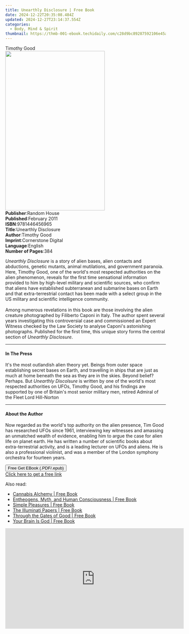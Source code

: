 ```yaml
---
title: Unearthly Disclosure | Free Book
date: 2024-12-22T20:35:08.484Z
updated: 2024-12-27T23:14:37.554Z
categories:
  - Body, Mind & Spirit
thumbnail: https://thmb-001-ebook.techidaily.com/c28d9bc89287592106e45a19705a13c393a2cd7e0e572d9aa430396f6886499b.jpg
---
```

<main id="book-container">
  <div class="flex flex-col">
    <div class="book-brief flex-1 py-6 px-4 sm:p-6 md:py-10 md:px-8">
      <!-- brief-->
      <div class="book-brief-main">Timothy Good</div>
    </div>
    <div
      class="book-meta-info flex-1 grid gap-4 col-start-1 col-end-3 row-start-1 sm:mb-6 sm:grid-cols-4 lg:gap-6 lg:col-start-2 lg:row-end-6 lg:row-span-6 lg:mb-0"
    >
      <div
        class="book-meta-info-left place-content-center mt-4 p-4 text-sm leading-6 col-start-2 col-span-2 dark:text-slate-400"
      >
        <img
          class="w-full h-500 object-cover rounded-lg sm:h-255 sm:col-span-2 lg:col-span-full"
          src="https://img-001-ebook.techidaily.com/4fec72527cbb60fd143d58fae961ff80c154ce986123010c045d97f57ff70310.jpg"
          alt=""
          width="312"
          height="500"
        />
      </div>
      <div
        class="book-meta-info-right mt-2 col-start-1 row-start-2 col-span-3 self-center"
      >
        <!-- meta data  -->
        <div class="flex flex-col px-4 md:px-8">
          <div class="flex-1">
            <strong>Publisher</strong>:<span class="px-2">Random House</span>
          </div>
          <div class="flex-1">
            <strong>Published</strong>:<span class="px-2">February 2011</span>
          </div>
          <div class="flex-1">
            <strong>ISBN</strong>:<span class="px-2">9781446456965</span>
          </div>
          <div class="flex-1">
            <strong>Title</strong>:<span class="px-2"
              >Unearthly Disclosure</span
            >
          </div>
          <div class="flex-1">
            <strong>Author</strong>:<span class="px-2">Timothy Good</span>
          </div>
          <div class="flex-1">
            <strong>Imprint</strong>:<span class="px-2"
              >Cornerstone Digital</span
            >
          </div>
          <div class="flex-1">
            <strong>Language</strong>:<span class="px-2">English</span>
          </div>
          <div class="flex-1">
            <strong>Number of Pages</strong>:<span class="px-2">384</span>
          </div>
        </div>
      </div>
    </div>
    <div class="book-description flex-1 py-6 px-4 sm:p-6 md:py-10 md:px-8">
      <div class="book-description-main">
        <div accordion-content="" id="description">
          <p>
            <i>Unearthly Disclosure</i> is a story of alien bases, alien
            contacts and abductions, genetic mutants, animal mutilations, and
            government paranoia. Here, Timothy Good, one of the world's most
            respected authorities on the alien phenomenon, reveals for the first
            time sensational information provided to him by high-level military
            and scientific sources, who confirm that aliens have established
            subterranean and submarine bases on Earth and that extra-terrestrial
            contact has been made with a select group in the US military and
            scientific intelligence community. <br /><br />Among numerous
            revelations in this book are those involving the alien creature
            photographed by Filiberto Caponi in Italy. The author spent several
            years investigating this controversial case and commissioned an
            Expert Witness checked by the Law Society to analyse Caponi's
            astonishing photographs. Published for the first time, this unique
            story forms the central section of <i>Unearthly Disclosure</i>.
          </p>
        </div>
      </div>
    </div>
    <div class="book-excerpts flex-1 py-6 px-4 sm:p-6 md:py-10 md:px-8">
      <!-- excerpts-->
      <div class="book-excerpts-main">
        <hr />
        <h4 class="placeholder placeholder-heading">
          <span>In The Press</span>
        </h4>
        <p>
          It's the most outlandish alien theory yet. Beings from outer space
          establishing secret bases on Earth, and travelling in ships that are
          just as much at home beneath the sea as they are in the skies. Beyond
          belief? Perhaps. But <i>Unearthly Discolsure</i> is written by one of
          the world's most respected authorities on UFOs, Timothy Good, and his
          findings are supported by one of Britain's most senior military men,
          retired Admiral of the Fleet Lord Hill-Norton
        </p>
      </div>
    </div>
    <div class="book-about-author flex-1 py-6 px-4 sm:p-6 md:py-10 md:px-8">
      <!-- about author-->
      <div class="book-main-author-main">
        <hr />
        <h4 class="placeholder placeholder-heading">
          <span>About the Author</span>
        </h4>
        <p>
          Now regarded as the world's top authority on the alien presence, Tim
          Good has researched UFOs since 1961, interviewing key witnesses and
          amassing an unmatched wealth of evidence, enabling him to argue the
          case for alien life on planet earth. He has written a number of
          scientific books about extra-terrestrial activity, and is a leading
          lecturer on UFOs and aliens. He is also a professional violinist, and
          was a member of the London symphony orchestra for fourteen years.
        </p>
      </div>
    </div>
    <div class="book-free-get flex-1 py-6 px-4 sm:p-6 md:py-10 md:px-8">
      <button
        id="btn-free-get"
        class="bg-blue-500 hover:bg-blue-700 text-white font-bold py-2 px-4 rounded"
      >
        Free Get EBook (.PDF/.epub)
      </button>
      <div id="countdown-display" class="px-2 text-lg mt-2"></div>
      <a
        id="free-link"
        class="hidden bg-blue-500 hover:bg-blue-700 text-white font-bold py-2 px-4 rounded"
        href="https://www.ebooks.com/en-us/book/657388/unearthly-disclosure/timothy-good/"
        target="_blank"
        >Click here to get a free link</a
      >
    </div>
    <script>
      let countdownTime = 0;
      let countdownInterval = null;
      document
        .getElementById('btn-free-get')
        .addEventListener('click', startCountdown);
      function startCountdown() {
        countdownTime = new Date().getTime() + 60000 * 3;
        countdownInterval = setInterval(updateCountdown, 1000);
        document.getElementById('btn-free-get').disabled = true;
        document
          .getElementById('btn-free-get')
          .classList.add('bg-gray-500', 'cursor-not-allowed');
      }
      function updateCountdown() {
        let currentTime = new Date().getTime();
        let timeLeft = countdownTime - currentTime;
        let secondsLeft = Math.floor(timeLeft / 1000);
        document.getElementById('countdown-display').innerHTML =
          `Remaining time: ${secondsLeft} seconds.`;
        if (secondsLeft <= 0) {
          clearInterval(countdownInterval);
          document.getElementById('btn-free-get').classList.add('hidden');
          document.getElementById('free-link').classList.remove('hidden');
          document.getElementById('countdown-display').innerHTML = '';
        }
      }
    </script>
  </div>
</main>

<ins class="adsbygoogle"
      style="display:block"
      data-ad-client="ca-pub-7571918770474297"
      data-ad-slot="8358498916"
      data-ad-format="auto"
      data-full-width-responsive="true"></ins>
    

<span class="atpl-alsoreadstyle">Also read:</span>
<div><ul>
<li><a href="https://novels-ebooks.techidaily.com/96507074-9781579510954-cannabis-alchemy/"><u>Cannabis Alchemy | Free Book</u></a></li>
<li><a href="https://novels-ebooks.techidaily.com/96507075-9781579511647-entheogens-myth-and-human-consciousness/"><u>Entheogens, Myth, and Human Consciousness | Free Book</u></a></li>
<li><a href="https://novels-ebooks.techidaily.com/96507079-9781579511517-simple-pleasures/"><u>Simple Pleasures | Free Book</u></a></li>
<li><a href="https://novels-ebooks.techidaily.com/96507083-9781579511593-the-illuminati-papers/"><u>The Illuminati Papers | Free Book</u></a></li>
<li><a href="https://novels-ebooks.techidaily.com/96506924-9781515412250-through-the-gates-of-good/"><u>Through the Gates of Good | Free Book</u></a></li>
<li><a href="https://novels-ebooks.techidaily.com/96507084-9781579511142-your-brain-is-god/"><u>Your Brain Is God | Free Book</u></a></li>
</ul></div>

<!-- affiliate ads begin -->
<iframe width="560" height="315" src="https://www.youtube.com/embed/h5uImbOWmTg?si=z4kP-R0QbXbBAJTa" title="YouTube video player" frameborder="0" allow="accelerometer; autoplay; clipboard-write; encrypted-media; gyroscope; picture-in-picture; web-share" referrerpolicy="strict-origin-when-cross-origin" allowfullscreen></iframe>
<!-- affiliate ads end -->

